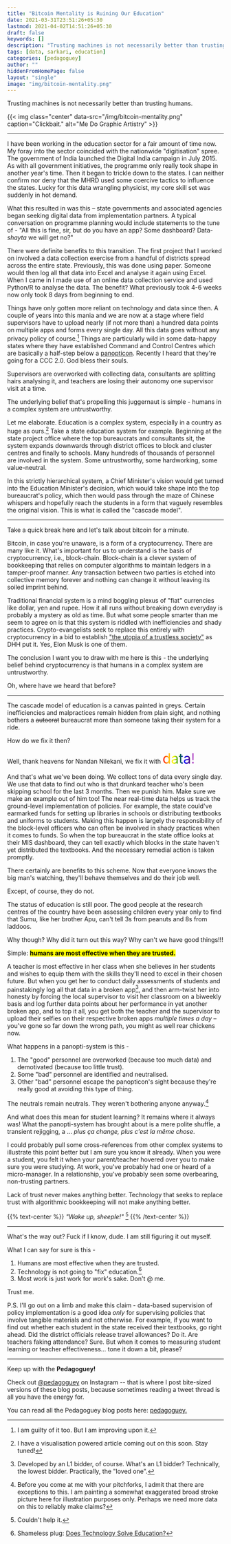 ```yaml
---
title: "Bitcoin Mentality is Ruining Our Education"
date: 2021-03-31T23:51:26+05:30
lastmod: 2021-04-02T14:51:26+05:30
draft: false
keywords: []
description: "Trusting machines is not necessarily better than trusting humans."
tags: [data, sarkari, education]
categories: [pedagoguey]
author: ""
hiddenFromHomePage: false
layout: "single"
image: "img/bitcoin-mentality.png"
---
```


Trusting machines is not necessarily better than trusting humans.

{{< img class="center" data-src="/img/bitcoin-mentality.png" caption="Clickbait." alt="Me Do Graphic Artistry" >}}

<!--more-->

---

I have been working in the education sector for a fair amount of time now. My foray into the sector coincided with the nationwide "digitisation" spree. The government of India launched the Digital India campaign in July 2015. As with all government initiatives, the programme only really took shape in another year's time. Then it began to trickle down to the states. I can neither confirm nor deny that the MHRD used some coercive tactics to influence the states. Lucky for this data wrangling physicist, my core skill set was suddenly in hot demand.

What this resulted in was this – state governments and associated agencies began seeking digital data from implementation partners. A typical conversation on programme planning would include statements to the tune of - "All this is fine, sir, but do you have an app? Some dashboard? Data-*shayta* we will get no?"

There were definite benefits to this transition. The first project that I worked on involved a data collection exercise from a handful of districts spread across the entire state. Previously, this was done using paper. Someone would then log all that data into Excel and analyse it again using Excel. When I came in I made use of an online data collection service and used Python/R to analyse the data. The benefit? What previously took 4-6 weeks now only took 8 days from beginning to end.

Things have only gotten more reliant on technology and data since then. A couple of years into this mania and we are now at a stage where field supervisors have to upload nearly (if not more than) a hundred data points on multiple apps and forms every single day. All this data goes without any privacy policy of course.[^1] Things are particularly wild in some data-happy states where they have established Command and Control Centres which are basically a half-step below a [panopticon](https://en.wikipedia.org/wiki/Panopticon). Recently I heard that they're going for a CCC 2.0. God bless their souls.
[^1]: I am guilty of it too. But I am improving upon it.

Supervisors are overworked with collecting data, consultants are splitting hairs analysing it, and teachers are losing their autonomy one supervisor visit at a time.

The underlying belief that's propelling this juggernaut is simple - humans in a complex system are untrustworthy. 

Let me elaborate. Education is a complex system, especially in a country as huge as ours.[^2] Take a state education system for example. Beginning at the state project office where the top bureaucrats and consultants sit, the system expands downwards through district offices to block and cluster centres and finally to schools. Many hundreds of thousands of personnel are involved in the system. Some untrustworthy, some hardworking, some value-neutral. 
[^2]: I have a visualisation powered article coming out on this soon. Stay tuned!

In this strictly hierarchical system, a Chief Minister's vision would get turned into the Education Minister's decision, which would take shape into the top bureaucrat's policy, which then would pass through the maze of Chinese whispers and hopefully reach the students in a form that vaguely resembles the original vision. This is what is called the "cascade model".

---

Take a quick break here and let's talk about bitcoin for a minute.

Bitcoin, in case you're unaware, is a form of a cryptocurrency. There are many like it. What's important for us to understand is the basis of cryptocurrency, i.e., block-chain. Block-chain is a clever system of bookkeeping that relies on computer algorithms to maintain ledgers in a tamper-proof manner. Any transaction between two parties is etched into collective memory forever and nothing can change it without leaving its soiled imprint behind.

Traditional financial system is a mind boggling plexus of "fiat" currencies like dollar, yen and rupee. How it all runs without breaking down everyday is probably a mystery as old as time. But what some people smarter than me seem to agree on is that this system is riddled with inefficiencies and shady practices. Crypto-evangelists seek to replace this entirely with cryptocurrency in a bid to establish ["the utopia of a trustless society"](https://world.hey.com/dhh/a-world-without-trust-is-not-better-93d1c7b5) as DHH put it. Yes, Elon Musk is one of them.

The conclusion I want you to draw with me here is this - the underlying belief behind cryptocurrency is that humans in a complex system are untrustworthy.

Oh, where have we heard that before?

---

The cascade model of education is a canvas painted in greys. Certain inefficiencies and malpractices remain hidden from plain sight, and nothing bothers a ~~autocrat~~ bureaucrat more than someone taking their system for a ride. 

How do we fix it then? 

Well, thank heavens for Nandan Nilekani, we fix it with <span style="font-size: 2rem; background-image: linear-gradient(to left, violet, indigo, blue, green, yellow, orange, red); -webkit-background-clip: text; color: transparent;">data!</span>

And that's what we've been doing. We collect tons of data every single day. We use that data to find out who is that drunkard teacher who's been skipping school for the last 3 months. Then we punish him. Make sure we make an example out of him too! The near real-time data helps us track the ground-level implementation of policies. For example, the state could've earmarked funds for setting up libraries in schools or distributing textbooks and uniforms to students. Making this happen is largely the responsibility of the block-level officers who can often be involved in shady practices when it comes to funds. So when the top bureaucrat in the state office looks at their MIS dashboard, they can tell exactly which blocks in the state haven't yet distributed the textbooks. And the necessary remedial action is taken promptly.

There certainly are benefits to this scheme. Now that everyone knows the big man's watching, they'll behave themselves and do their job well.

Except, of course, they do not.

The status of education is still poor. The good people at the research centres of the country have been assessing children every year only to find that Sumu, like her brother Apu, can't tell 3s from peanuts and 8s from laddoos. 

Why though? Why did it turn out this way? Why can't we have good things!!!

Simple: <mark>**humans are most effective when they are trusted.**</mark>

A teacher is most effective in her class when she believes in her students and wishes to equip them with the skills they'll need to excel in their chosen future. But when you get her to conduct daily assessments of students and painstakingly log all that data in a broken app[^3], and then arm-twist her into honesty by forcing the local supervisor to visit her classroom on a biweekly basis and log further data points about her performance in yet another broken app, and to top it all, you get both the teacher and the supervisor to upload their selfies on their respective broken apps *multiple times a day* – you've gone so far down the wrong path, you might as well rear chickens now.
[^3]: Developed by an L1 bidder, of course. What's an L1 bidder? Technically, the lowest bidder. Practically, the "loved one".

What happens in a panopti-system is this - 
1. The "good" personnel are overworked (because too much data) and demotivated (because too little trust).
2. Some "bad" personnel are identified and neutralised.
3. Other "bad" personnel escape the panopticon's sight because they're really good at avoiding this type of thing.

The neutrals remain neutrals. They weren't bothering anyone anyway.[^4]
[^4]: Before you come at me with your pitchforks, I admit that there are exceptions to this. I am painting a somewhat exaggerated broad stroke picture here for illustration purposes only. Perhaps we need more data on this to reliably make claims?

And what does this mean for student learning? It remains where it always was! What the panopti-system has brought about is a mere polite shuffle, a transient rejigging, a ... *plus ça change, plus c'est la même chose*.

I could probably pull some cross-references from other complex systems to illustrate this point better but I am sure you know it already. When you were a student, you felt it when your parent/teacher hovered over you to make sure you were studying. At work, you've probably had one or heard of a micro-manager. In a relationship, you've probably seen some overbearing, non-trusting partners. 

Lack of trust never makes anything better. Technology that seeks to replace trust with algorithmic bookkeeping will not make anything better.

{{% text-center %}}
*"Wake up, sheeple!"* [^5]
{{% /text-center %}}

[^5]: Couldn't help it.

---

What's the way out? Fuck if I know, dude. I am still figuring it out myself. 

What I can say for sure is this - 
1. Humans are most effective when they are trusted.
2. Technology is not going to "fix" education.[^6]
3. Most work is just work for work's sake. Don't @ me.

[^6]: Shameless plug: [Does Technology Solve Education?](https://thatgurjot.com/posts/does-technology-solve-education/)

Trust me.

P.S. I'll go out on a limb and make this claim - data-based supervision of policy implementation is a good idea *only* for supervising policies that involve tangible materials and not otherwise. For example, if you want to find out whether each student in the state received their textbooks, go right ahead. Did the district officials release travel allowances? Do it. Are teachers faking attendance? Sure. But when it comes to measuring student learning or teacher effectiveness... tone it down a bit, please?

---

Keep up with the **Pedagoguey!**

Check out [@pedagoguey](https://www.instagram.com/pedagoguey/) on Instagram -- that is where I post bite-sized versions of these blog posts, because sometimes reading a tweet thread is all you have the energy for.

You can read all the Pedagoguey blog posts here: [pedagoguey.](/categories/pedagoguey/)